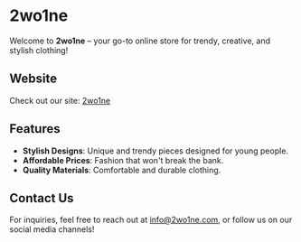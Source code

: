 # 2wo1ne

Welcome to **2wo1ne** – your go-to online store for trendy, creative, and stylish clothing!

## Website

Check out our site: [2wo1ne](https://tuonomeutente.github.io/tuorepository)

## Features

- **Stylish Designs**: Unique and trendy pieces designed for young people.
- **Affordable Prices**: Fashion that won't break the bank.
- **Quality Materials**: Comfortable and durable clothing.

## Contact Us

For inquiries, feel free to reach out at info@2wo1ne.com, or follow us on our social media channels!
